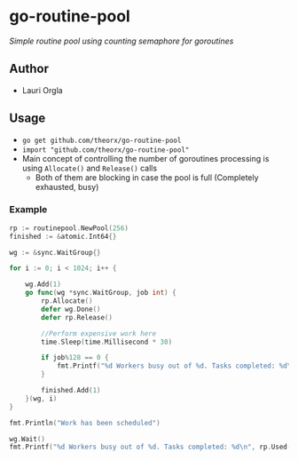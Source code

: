 # go-routine-pool

*Simple routine pool using counting semaphore for goroutines*

## Author
* Lauri Orgla

## Usage

* `go get github.com/theorx/go-routine-pool`
* `import "github.com/theorx/go-routine-pool"`
* Main concept of controlling the number of goroutines processing is using `Allocate()` and `Release()` calls
    * Both of them are blocking in case the pool is full (Completely exhausted, busy)

### Example

```go
rp := routinepool.NewPool(256)
finished := &atomic.Int64{}

wg := &sync.WaitGroup{}

for i := 0; i < 1024; i++ {

    wg.Add(1)
    go func(wg *sync.WaitGroup, job int) {
        rp.Allocate()
        defer wg.Done()
        defer rp.Release()

        //Perform expensive work here
        time.Sleep(time.Millisecond * 30)

        if job%128 == 0 {
            fmt.Printf("%d Workers busy out of %d. Tasks completed: %d\n", rp.Used(), rp.Size(), finished.Load())
        }

        finished.Add(1)
    }(wg, i)
}

fmt.Println("Work has been scheduled")

wg.Wait()
fmt.Printf("%d Workers busy out of %d. Tasks completed: %d\n", rp.Used(), rp.Size(), finished.Load())

```